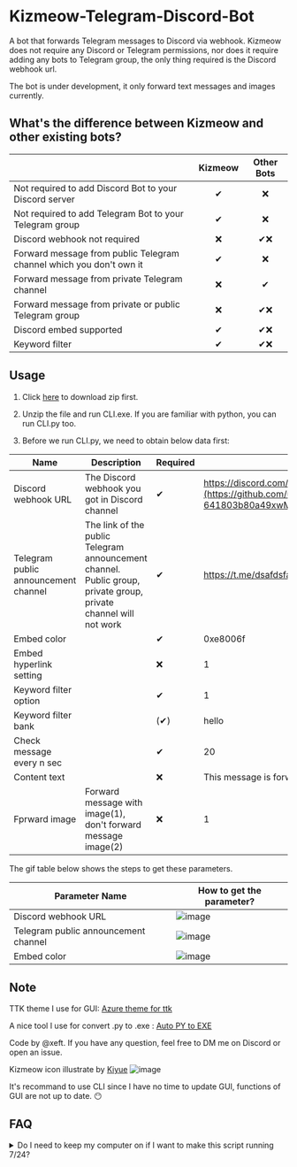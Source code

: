 # Kizmeow-Telegram-Discord-Bot
A bot that forwards Telegram messages to Discord via webhook. Kizmeow does not require any Discord or Telegram permissions, nor does it require adding any bots to Telegram group, the only thing required is the Discord webhook url.

The bot is under development, it only forward text messages and images currently. 

What's the difference between Kizmeow and other existing bots?
-----------------

|                                                                   | Kizmeow | Other Bots |
|-------------------------------------------------------------------|:-------:|:----------:|
|Not required to add Discord Bot to your Discord server             |   ✔    |     ❌     |
|Not required to add Telegram Bot to your Telegram group            |   ✔    |     ❌     |
|Discord webhook not required                                       |   ❌   |    ✔❌    |
|Forward message from public Telegram channel which you don't own it|   ✔    |     ❌     |
|Forward message from private Telegram channel                      |   ❌   |     ✔      |
|Forward message from private or public Telegram group              |   ❌   |     ✔❌   |
|Discord embed supported                                            |   ✔    |    ✔❌    |
|Keyword filter                                                     |   ✔    |    ✔❌    |

Usage
-----------------

1. Click [here](https://github.com/Xeift/Kizmeow-Telegram-Discord-Bot/archive/refs/heads/main.zip) to download zip first.

2. Unzip the file and run CLI.exe. If you are familiar with python, you can run CLI.py too.

3. Before we run CLI.py, we need to obtain below data first:

|       Name                           | Description | Required | Example |
|--------------------------------------|-------------|----------|---------|
| Discord webhook URL                  |The Discord webhook you got in Discord channel|    ✔    | https://discord.com/api/webhooks/953518959309783100/nv0byOn-![image](https://github.com/user-attachments/assets/70694575-c8e8-44c8-a37c-641803b80a49xwMmRfHV6lasGbkhmNX0DvQyUAMJcoRbZJeHrpIpVKdB9bjJk962BddJRq8C) |
| Telegram public announcement channel |The link of the public Telegram announcement channel. Public group, private group, private channel will not work|    ✔    | https://t.me/dsafdsfa3243 |
| Embed color                          |        |    ✔    | 0xe8006f |
| Embed hyperlink setting              |        |    ❌   | 1 |
| Keyword filter option                |        |    ✔    | 1 |
| Keyword filter bank                  |        |    (✔)  | hello |
| Check message every n sec            |        |    ✔    | 20 |
| Content text                         |        |    ❌   | This message is forward from Telegram |
| Fprward image                        | Forward message with image(1), don't forward message image(2) |    ❌   | 1 |

The gif table below shows the steps to get these parameters.

|               Parameter Name               |                                 How to get the parameter?                                 |
|--------------------------------------------|-------------------------------------------------------------------------------------------|
|             Discord webhook URL            | ![image](https://github.com/user-attachments/assets/9798b6ea-9be7-40b5-8169-87e3445d1c8d) |
|    Telegram public announcement channel    | ![image](https://github.com/user-attachments/assets/98f40aad-471c-42bf-b2c6-038fcc639e77) |
|                Embed color                 | ![image](https://github.com/user-attachments/assets/d072d6d9-22e1-412d-8278-7a6676e7feb0) |


Note
-----------------

TTK theme I use for GUI: [Azure theme for ttk](https://github.com/rdbende/Azure-ttk-theme)

A nice tool I use for convert .py to .exe : [Auto PY to EXE](https://github.com/brentvollebregt/auto-py-to-exe)

Code by @xeft. If you have any question, feel free to DM me on Discord or open an issue.

Kizmeow icon illustrate by [Kiyue](https://instagram.com/sweetdays_gun_gun?igshid=YmMyMTA2M2Y=)
![image](https://user-images.githubusercontent.com/80938768/196019602-f4ac2896-cdaa-4028-acdb-53b8a0a60d43.png)

It's recommand to use CLI since I have no time to update GUI, functions of GUI are not up to date. 😶

FAQ
-----------------

<details>
<summary>Do I need to keep my computer on if I want to make this script running 7/24?</summary>
Yes.
</details>

